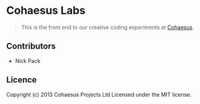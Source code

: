 # Cohaesus Labs
> This is the front end to our creative coding experiments at [Cohaesus](http://www.cohaesus.co.uk).

## Contributors
* Nick Pack

## Licence
Copyright (c) 2013 Cohaesus Projects Ltd
Licensed under the MIT license.